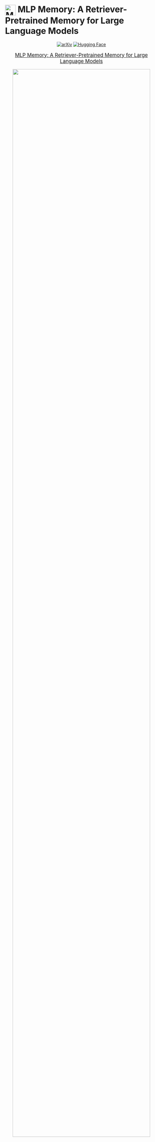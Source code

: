 # <img src="assets/logo.png" alt="MLPMemory" width="35" height="35" style="vertical-align: middle"> MLP Memory: A Retriever-Pretrained Memory for Large Language Models

<div align="center">

[![arXiv](https://img.shields.io/badge/arXiv%20paper-2508.01832-b31b1b.svg)](https://arxiv.org/pdf/2508.01832)
[![Hugging Face](https://img.shields.io/badge/🤗%20Hugging%20Face-MLPMemory-yellow)](https://huggingface.co/Rubin-Wei/MLPMemory-1B-wikipedia-for-Mistral-7B-v0.3)


</div>

<p align="center" style="font-size: larger;">
  <a href="https://arxiv.org/pdf/2508.01832">MLP Memory: A Retriever-Pretrained Memory for Large Language Models</a>
</p>

<p align="center">
<img src="assets/intro.png" width="95%">
</p>


## 📖 Overview  

MLP Memory introduces a retriever-pretrained parametric memory that bridges the gap between retrieval-augmented generation (RAG) and parametric fine-tuning. Instead of explicitly fetching documents, it learns to internalize retrieval patterns by pretraining an MLP to mimic kNN retrievers over the entire pretraining corpus. It offers several key advantages.

- ⚙️ **End-to-End Differentiable** — Unlike non-parametric retrievers, MLP Memory is fully parameterized and supports gradient flow, enabling joint optimization with the base model.  
- 💾 **Highly Compressed Knowledge** — Compresses massive retrieval stores (e.g., 40 TB for 5 B tokens) into a compact 1 B-parameter MLP (~4 GB) while improving overall performance.  
- ⚡ **Efficient Inference** — Eliminates retrieval overhead, achieving faster inference than RAG and kNN-LM, with constant speed regardless of corpus size.  
- 🧠 **Long-Term Memory** — Functions as a durable repository capturing the full pretraining corpus, extending beyond short-term context memory.  

Unlike retrieval-augmented methods that suffer from high latency and shallow integration, or parametric fine-tuning approaches that risk catastrophic forgetting, MLP Memory achieves both efficiency and effectiveness, establishing a new paradigm for retrieval-inspired knowledge augmentation in large language models.

<p align="center">
<img src="assets/pipeline.png" width="95%">
</p>

## 🚀 Quick Start

### 🔧 Environment Setup

We run on **CUDA 12.1** with **faiss-gpu 1.8.0** as the core dependency. To quickly set up the environment, simply create it from the provided configuration file:


```bash
conda env create -f environment.yml
conda activate mlpmemory
```

### 🤗 Models and Datasets

#### Models

- [GPT2-large-finetuned-wikitext103](https://huggingface.co/Rubin-Wei/gpt2-large-finetuned-wikitext103): The base model enhanced by MLP Memory, fine-tuned on the WikiText-103 dataset.
- [MLPMemory-gpt2-large](https://huggingface.co/Rubin-Wei/MLPMemory-gpt2-large): The MLP Memory module trained for GPT2-large-finetuned-wikitext103.
- [MLPMemory-Mistral-wikiepdia](https://huggingface.co/Rubin-Wei/MLPMemory-Mistral-wikipedia): The MLP Memory trained on the English Wikipedia (Dec 2021) corpus to augment the Mistral-7B-v0.3 model.

#### Datasets

- [Preprocessed English Wikipedia (Dec 2021)](https://huggingface.co/datasets/Rubin-Wei/enwiki-dec2021-preprocessed-mistral): The English Wikipedia dataset (Dec 2021) preprocessed using the Mistral tokenizer.
- [kNN-Targets-wikipedia-mistral](https://huggingface.co/datasets/Rubin-Wei/kNN-Targets-wikipedia-mistral): The kNN target dataset generated from the Wikipedia corpus for the Mistral model, used directly for MLP Memory training.

### 📊 Evaluate and Use MLP Memory

We provide the checkpoint of gpt2-large MLP Memory used in our experiments 🤗[MLPMemory-gpt2-large](https://huggingface.co/Rubin-Wei/MLPMemory-gpt2-large). Simply download this checkpoint and 🤗[wikitext-103 dataset](https://huggingface.co/datasets/Salesforce/wikitext) from huggingface and run the following scripts:

#### 📝 Data Preprocessing
```bash
# scripts/preprocess_dataset.sh
TOKENIZER="/path/to/tokenizer(model)/directory"
OUTPUT_DIR=./dataset/wikitext-gpt2

python utils/preprocess_dataset.py \
    --dataset_name /path/to/wikitext \
    --dataset_config_name wikitext-103-raw-v1 \
    --tokenizer_path ${TOKENIZER} \
    --output_dir ${OUTPUT_DIR} \
    --num_proc 1
```

#### 📈 Evaluate Base Model
```bash
# scripts/evaluate_base.sh
DATASET=/path/to/dataset
MODEL=/path/to/base/model
OUTPUT_DIR=tmp/

NCCL_P2P_DISABLE=1 NCCL_IB_DISABLE=1 CUDA_VISIBLE_DEVICES=0 python \
    -m train_base \
    --model_name_or_path ${MODEL} \
    --dataset_name ${DATASET} \
    --per_device_eval_batch_size 8 \
    --do_eval \
    --eval_subset test \
    --output_dir ${OUTPUT_DIR} \
    --report_to none
```

#### 🎯 Evaluate with MLP Memory
```bash
# scripts/evaluate_joint.sh
DATASET=/path/to/dataset
MODEL=/path/to/base/model
KNN_PATH=/path/to/mlp/memory
OUTPUT_DIR=tmp/

python -m evaluate_joint \
    --do_test \
    --model_name_or_path ${MODEL} \
    --dataset_name ${DATASET} \
    --dataset_split_name test \
    --per_device_eval_batch_size 8 \
    --output_dir ${OUTPUT_DIR} \
    --knn_temp 1 \
    --lmbda 0.25 \
    --knn_generator_path ${KNN_PATH} \
    --report_to none
```

### 🏆 Performance Results on WikiText-103

|   Model    | #Params |  PPL  |
|:----------|:-----------:|:----:|
| GPT2-large-vanilla | 744M | 15.80  |
| GPT2-large-finetuned | 744M | 10.42 |
| GPT2-xl-finetuned | 1.5B | 10.16 |
| GPT2-large-finetuned + MLPMem | 744M + 744M| **9.58** | 


### 💡 Generation Example
```bash
# demo/generation_example.py
python -m demo.generation_example
```


**📊 Generation Results Comparison:**

| Model | Generated Continuation |
|-------|------------------------|
| **Base Model** | *"...who sings i can't take my eyes off of you?? The answer is: Andy Williams..."* |
| **+MLP Memory** | *"...who sings i can't take my eyes off of you?? The answer is: **Frankie Valli**. ;)..."* |


## 🛠️ Training MLP Memory

### 📁 Repository Structure

Our codebase is organized as follows to facilitate both training and evaluation:

```
MLPMemory/
├── demo
│   └── generation_example.py      # Generation demonstration
├── downstream
│   ├── eval_qa.py                 # QA tasks evaluation
│   └── eval_qa.sh                 # Evaluate QA tasks
├── knn_utils
│   ├── build_index.py             # build FAISS index for efficient search
│   ├── saveEmbedMulti.py          # Save embeddings with multi-GPU support
│   └── saveKNNMulti.py            # Search and save KNN distributions
├── models
│   ├── __init__.py
│   ├── mlpGPT2.py                 # MLP Memory for GPT2
│   ├── mlpLlama.py                # MLP Memory for Llama
│   ├── mlpMemory.py               # Class for MLP Memory Generation & Training
│   └── mlpMistral.py              # MLP Memory for Mistral
├── scripts
│   ├── evaluate_base.sh           # Evaluate base model
│   ├── evaluate_joint.sh          # Evaluate with MLP Memory
│   ├── preprocess_dataset.sh      # Preprocess datasets
│   ├── save_pipeline.sh           # Complete KNN signal pipeline
│   ├── train_mlpmem_offline.sh    # Train MLP Memory offline
│   └── train_mlpmem_online.sh     # Train MLP Memory online
├── utils
│   ├── cal_loss.py                # Loss calculation utilities
│   └── preprocess_dataset.py      # Dataset preprocessing
├── environment.yml                # Environment configuration
├── evaluate_joint.py              # Joint evaluation interface
├── train_base.py                  # Base model training/evaluation
├── train_mlpmem_offline.py        # MLP Memory training offline
└── train_mlpmem_online.py         # MLP Memory training online
```

### 🔄 Training Pipeline

#### 1️⃣ Preprocess Dataset
Tokenize and group text for efficient processing:
```bash
bash scripts/preprocess_dataset.sh
```

#### 2️⃣ Build KNN Training Signals

Three-step process for creating supervision signals:

- Save Embeddings

Extract and save hidden representations from the pretrained model:
```bash
accelerate launch \
    --config_file ${ACCELERATE_CONFIG} \
    -m train_base \
    --model_name_or_path ${MODEL_TO_SAVE} \
    --dataset_name ${DATASET} \
    --do_eval --eval_subset ${SUBSET} \
    --per_device_eval_batch_size ${BATCH_SIZE_EVAL} \
    --output_dir ${OUTPUT_DIR} \
    --dstore_dir ${DSTORE_DIR} \
    --save_knnlm_dstore \
    --report_to none
```

- Build IVFPQ Index

Create an efficient index for fast nearest neighbor search:
```bash
python -m knn_utils.build_index \
    --dstore_path ${DSTORE_PATH} \
    --num_keys_to_add_at_a_time ${NUM_KEYS_TO_ADD} \
    --ncentroids ${NCENTROIDS} \
    --code_size ${CODE_SIZE} \
    --probe ${PROBE}
```

- Search KNN Distributions

Generate KNN probability distributions as training signals:
```bash
accelerate launch \
    --config_file ${ACCELERATE_CONFIG} \
    -m knn_utils.saveKNNMulti \
    --model_path ${MODEL_TO_SAVE} \
    --dstore_path ${DSTORE_PATH} \
    --val_path ${VAL_PATH} \
    --index_path ${INDEX_PATH} \
    --output_path ${OUTPUT_PATH} \
    --k ${K} \
    --knn_temp ${KNN_TEMP} \
    --probe ${PROBE} \
    --batch_size ${BATCH_SIZE_KNN} \
    --ignore_first True \
    --knn_gpu
```

The complete pipeline is available in:
```bash
bash scripts/save_pipeline.sh
```

> [!IMPORTANT]
> Both embedding saving and KNN distribution search support multi-card multi-node inference/searching. Ensure your `accelerate` configuration is properly set up for distributed computing to maximize efficiency.

#### 3️⃣ Start Training

Depending on your storage and compute setup, MLP Memory supports two training modes:

🧱 **Offline Training**

If you have sufficient storage, we recommend offline training.
In this mode, all base model embeddings are precomputed and stored before training begins.
This approach requires more disk space but enables faster training since embeddings are directly loaded from disk.

To prepare the embeddings, first run the **Save Embeddings** step.

Then start the offline training process:

```bash
# scripts/train_mlpmem_offline.sh
bash train_mlpmem_offline.sh
```


🌐 **Online Training**

If storage is limited, you can opt for online training.
In this mode, embeddings are computed dynamically during training rather than pre-stored, which greatly reduces disk usage but incurs a small runtime overhead.
```bash
# scripts/train_mlpmem_online.sh
bash train_mlpmem_online.sh
```

## 💡 Downstream Evaluation
To eval base model, remove `--use_neural_knn` and run:
```bash
# downstream/eval_qa.sh
bash downstream/eval_qa.sh
```

To eval base model + MLP Memory, run:
```bash
# downstream/eval_qa.sh
bash downstream/eval_qa.sh
```

## 🙏 Acknowledgments

This implementation is inspired by the excellent work in [knn-transformers](https://github.com/neulab/knn-transformers) and [MemoryDecoder](https://github.com/LUMIA-Group/MemoryDecoder). We are grateful for their pioneering contributions to retrieval-augmented language modeling.

## 📧 Contact

For questions and discussions, feel free to email: **weirubinn@gmail.com**

## 📚 Citation

If you find MLP Memory helpful in your research, please consider citing:

```bibtex
@inproceedings{Wei2025MLPMA,
  title={MLP Memory: A Retriever-Pretrained Memory for Large Language Models},
  author={Rubin Wei and Jiaqi Cao and Jiarui Wang and Jushi Kai and Qipeng Guo and Bowen Zhou and Zhouhan Lin},
  year={2025},
  url={https://api.semanticscholar.org/CorpusID:281658735}
}
```
